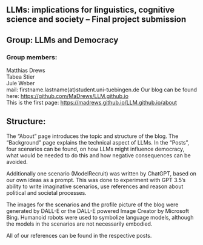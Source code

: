 
## LLMs: implications for linguistics, cognitive science and society – Final project submission

## Group: LLMs and Democracy  
### Group members:  
Matthias Drews  
Tabea Stier  
Jule Weber  
mail: firstname.lastname(at)student.uni-tuebingen.de
Our blog can be found here:
https://github.com/MaDrews/LLM.github.io  
This is the first page:
https://madrews.github.io/LLM.github.io/about

## Structure:
The “About” page introduces the topic and structure of the blog.
The “Background” page explains the technical aspect of LLMs.
In the “Posts”, four scenarios can be found, on how LLMs might influence democracy, what would be needed to do this and how negative consequences can be avoided.

Additionally one scenario (ModelRecruit) was written by ChatGPT, based on our own ideas as a prompt. This was done to experiment with GPT 3.5’s ability to write imaginative scenarios, use references and reason about political and societal processes.

The images for the scenarios and the profile picture of the blog were generated by DALL-E or the DALL-E powered Image Creator by Microsoft Bing. Humanoid robots were used to symbolize language models, although the models in the scenarios are not necessarily embodied.

All of our references can be found in the respective posts.
